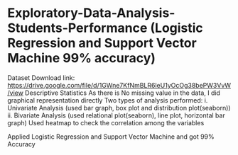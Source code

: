 # Exploratory-Data-Analysis-Students-Performance (Logistic Regression and Support Vector Machine 99% accuracy)
Dataset Download link: https://drive.google.com/file/d/1GWne7KfNmBLR6leU1yOcOg38bePW3VvW/view
Descriptive Statistics
As there is No missing value in the data, I did graphical representation directly
Two types of analysis performed:
i. Univariate Analysis (used bar graph, box plot and distribution plot(seaborn))
ii. Bivariate Analysis (used relational plot(seaborn), line plot, horizontal bar graph)
Used heatmap to check the correlation among the variables

Applied Logistic Regression and Support Vector Machine and got 99% Accuracy
